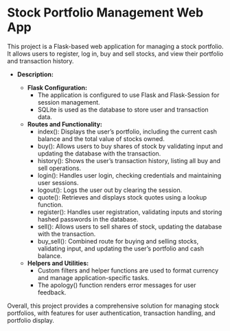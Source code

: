 # Stock Portfolio Management Web App

This project is a Flask-based web application for managing a stock portfolio. It allows users to register, log in, buy and sell stocks, and view their portfolio and transaction history.

- **Description:**

	- **Flask Configuration:**
      - The application is configured to use Flask and Flask-Session for session management.
      - SQLite is used as the database to store user and transaction data.
    - **Routes and Functionality:**
      - index(): Displays the user’s portfolio, including the current cash balance and the total value of stocks owned.
      - buy(): Allows users to buy shares of stock by validating input and updating the database with the transaction.
      - history(): Shows the user’s transaction history, listing all buy and sell operations.
      - login(): Handles user login, checking credentials and maintaining user sessions.
      - logout(): Logs the user out by clearing the session.
      - quote(): Retrieves and displays stock quotes using a lookup function.
      - register(): Handles user registration, validating inputs and storing hashed passwords in the database.
      - sell(): Allows users to sell shares of stock, updating the database with the transaction.
      - buy_sell(): Combined route for buying and selling stocks, validating input, and updating the user’s portfolio and cash balance.
    - **Helpers and Utilities:**
      - Custom filters and helper functions are used to format currency and manage application-specific tasks.
      - The apology() function renders error messages for user feedback.

Overall, this project provides a comprehensive solution for managing stock portfolios, with features for user authentication, transaction handling, and portfolio display.